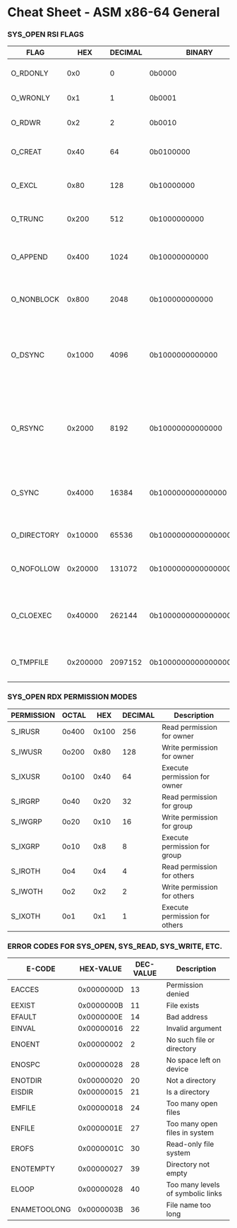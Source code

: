 # Cheat Sheet - ASM x86-64 General

### SYS_OPEN RSI FLAGS

| FLAG           | HEX             | DECIMAL    | BINARY                 | Description                                                    |
| -------------- | --------------- | ---------- | ---------------------- | -------------------------------------------------------------- |
| O_RDONLY       | 0x0             | 0          | 0b0000                 | Open for reading only                                          |
| O_WRONLY       | 0x1             | 1          | 0b0001                 | Open for writing only                                          |
| O_RDWR         | 0x2             | 2          | 0b0010                 | Open for reading and writing                                   |
| O_CREAT        | 0x40            | 64         | 0b0100000              | Create file if it does not exist                               |
| O_EXCL         | 0x80            | 128        | 0b10000000             | Ensure that this call creates the file                         |
| O_TRUNC        | 0x200           | 512        | 0b1000000000           | Truncate the file to zero length                               |
| O_APPEND       | 0x400           | 1024       | 0b10000000000          | Write operations will append to the end of the file            |
| O_NONBLOCK     | 0x800           | 2048       | 0b100000000000         | Open in non-blocking mode                                      |
| O_DSYNC        | 0x1000          | 4096       | 0b1000000000000        | Write operations will complete when data is physically written |
| O_RSYNC        | 0x2000          | 8192       | 0b10000000000000       | Read operations will complete when data is physically written  |
| O_SYNC         | 0x4000          | 16384      | 0b100000000000000      | Write operations will complete when data is written            |
| O_DIRECTORY    | 0x10000         | 65536      | 0b1000000000000000     | Fail if the file is not a directory                            |
| O_NOFOLLOW     | 0x20000         | 131072     | 0b10000000000000000    | Do not follow symbolic links                                   |
| O_CLOEXEC      | 0x40000         | 262144     | 0b100000000000000000   | Set the close-on-exec flag for the new file descriptor         |
| O_TMPFILE      | 0x200000        | 2097152    | 0b10000000000000000000 | Create an unnamed temporary file                               |

### SYS_OPEN RDX PERMISSION MODES

| PERMISSION     | OCTAL           | HEX        | DECIMAL   | Description                         |
| -------------- | --------------- | ---------- | --------- | ----------------------------------- |
| S_IRUSR        | 0o400           | 0x100      | 256       | Read permission for owner           |
| S_IWUSR        | 0o200           | 0x80       | 128       | Write permission for owner          |
| S_IXUSR        | 0o100           | 0x40       | 64        | Execute permission for owner        |
| S_IRGRP        | 0o40            | 0x20       | 32        | Read permission for group           |
| S_IWGRP        | 0o20            | 0x10       | 16        | Write permission for group          |
| S_IXGRP        | 0o10            | 0x8        | 8         | Execute permission for group        |
| S_IROTH        | 0o4             | 0x4        | 4         | Read permission for others          |
| S_IWOTH        | 0o2             | 0x2        | 2         | Write permission for others         |
| S_IXOTH        | 0o1             | 0x1        | 1         | Execute permission for others       |

### ERROR CODES FOR SYS_OPEN, SYS_READ, SYS_WRITE, ETC.

| E-CODE       | HEX-VALUE       | DEC-VALUE  | Description                       |
| ------------ | --------------- | ---------- | --------------------------------- |
| EACCES       | 0x0000000D      | 13         | Permission denied                 |
| EEXIST       | 0x0000000B      | 11         | File exists                       |
| EFAULT       | 0x0000000E      | 14         | Bad address                       |
| EINVAL       | 0x00000016      | 22         | Invalid argument                  |
| ENOENT       | 0x00000002      | 2          | No such file or directory         |
| ENOSPC       | 0x00000028      | 28         | No space left on device           |
| ENOTDIR      | 0x00000020      | 20         | Not a directory                   |
| EISDIR       | 0x00000015      | 21         | Is a directory                    |
| EMFILE       | 0x00000018      | 24         | Too many open files               |
| ENFILE       | 0x0000001E      | 27         | Too many open files in system     |
| EROFS        | 0x0000001C      | 30         | Read-only file system             |
| ENOTEMPTY    | 0x00000027      | 39         | Directory not empty               |
| ELOOP        | 0x00000028      | 40         | Too many levels of symbolic links |
| ENAMETOOLONG | 0x0000003B      | 36         | File name too long                |
